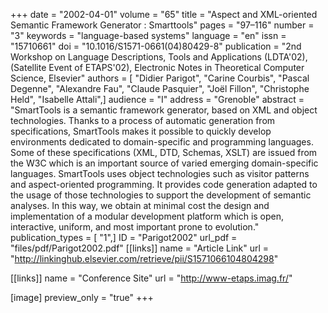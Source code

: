 +++
date = "2002-04-01"
volume = "65"
title = "Aspect and XML-oriented Semantic Framework Generator : Smarttools"
pages = "97–116"
number = "3"
keywords = "language-based systems"
language = "en"
issn = "15710661"
doi = "10.1016/S1571-0661(04)80429-8"
publication = "2nd Workshop on Language Descriptions, Tools and Applications (LDTA'02), (Satellite Event of ETAPS'02), Electronic Notes in Theoretical Computer Science, Elsevier"
authors = [ "Didier Parigot", "Carine Courbis", "Pascal Degenne", "Alexandre Fau", "Claude Pasquier", "Joël Fillon", "Christophe Held", "Isabelle Attali",]
audience = "I"
address = "Grenoble"
abstract = "SmartTools is a semantic framework generator, based on XML and object technologies. Thanks to a process of automatic generation from specifications, SmartTools makes it possible to quickly develop environments dedicated to domain-specific and programming languages. Some of these specifications (XML, DTD, Schemas, XSLT) are issued from the W3C which is an important source of varied emerging domain-specific languages. SmartTools uses object technologies such as visitor patterns and aspect-oriented programming. It provides code generation adapted to the usage of those technologies to support the development of semantic analyses. In this way, we obtain at minimal cost the design and implementation of a modular development platform which is open, interactive, uniform, and most important prone to evolution."
publication_types = [ "1",]
ID = "Parigot2002"
url_pdf = "files/pdf/Parigot2002.pdf"
[[links]]
name = "Article Link"
url = "http://linkinghub.elsevier.com/retrieve/pii/S1571066104804298"

[[links]]
name = "Conference Site"
url = "http://www-etaps.imag.fr/"

[image]
preview_only = "true"
+++
